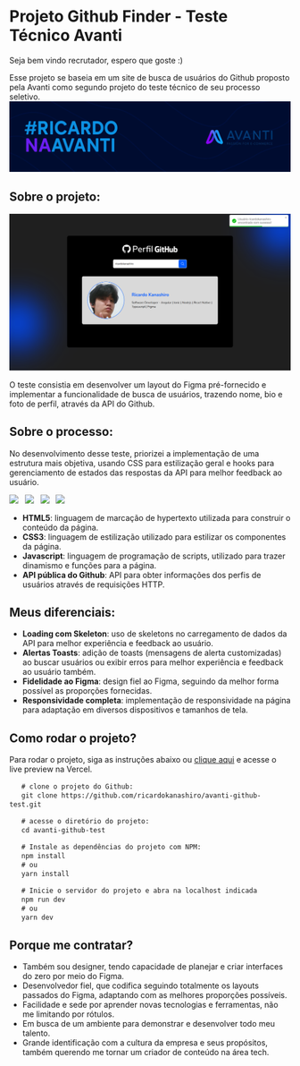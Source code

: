 # Projeto Github Finder - Teste Técnico Avanti

<p>Seja bem vindo recrutador, espero que goste :)</p>
Esse projeto se baseia em um site de busca de usuários do Github proposto pela Avanti como segundo projeto do teste técnico de seu processo seletivo.

<img src="./public/banner-avanti.png">

## Sobre o projeto:

<img src="./public/showcase.png">

O teste consistia em desenvolver um layout do Figma pré-fornecido e implementar a funcionalidade de busca de usuários, trazendo nome, bio e foto de perfil, através da API do Github.

## Sobre o processo:

No desenvolvimento desse teste, priorizei a implementação de uma estrutura mais objetiva, usando CSS para estilização geral e hooks para gerenciamento de estados das respostas da API para melhor feedback ao usuário.

<img src="https://img.shields.io/badge/HTML-000?style=for-the-badge&logo=html5&logoColor=E34F26" /> &nbsp;
<img src="https://img.shields.io/badge/CSS-000?style=for-the-badge&logo=css3&logoColor=1572B6" /> &nbsp;
<img src="https://img.shields.io/badge/JavaScript-000?style=for-the-badge&logo=javascript&logoColor=F7DF1E" /> &nbsp;
<img src="https://img.shields.io/badge/API-000?style=for-the-badge&logo=github&logoColor=FFF" /> &nbsp;

- <b>HTML5</b>: linguagem de marcação de hypertexto utilizada para construir o conteúdo da página.
- <b>CSS3</b>: linguagem de estilização utilizado para estilizar os componentes da página.
- <b>Javascript</b>: linguagem de programação de scripts, utilizado para trazer dinamismo e funções para a página.
- <b>API pública do Github</b>: API para obter informações dos perfis de usuários através de requisições HTTP.

## Meus diferenciais:

- <b>Loading com Skeleton</b>: uso de skeletons no carregamento de dados da API para melhor experiência e feedback ao usuário.
- <b>Alertas Toasts</b>: adição de toasts (mensagens de alerta customizadas) ao buscar usuários ou exibir erros para melhor experiência e feedback ao usuário também.
- <b>Fidelidade ao Figma</b>: design fiel ao Figma, seguindo da melhor forma possível as proporções fornecidas.
- <b>Responsividade completa</b>: implementação de responsividade na página para adaptação em diversos dispositivos e tamanhos de tela.

## Como rodar o projeto?

Para rodar o projeto, siga as instruções abaixo ou <a href="avanti-github-test.vercel.app">clique aqui</a> e acesse o live preview na Vercel.

```shell
   # clone o projeto do Github:
   git clone https://github.com/ricardokanashiro/avanti-github-test.git
```
```shell
   # acesse o diretório do projeto:
   cd avanti-github-test
```
```shell
   # Instale as dependências do projeto com NPM:
   npm install
   # ou
   yarn install
```

```shell
   # Inicie o servidor do projeto e abra na localhost indicada
   npm run dev
   # ou
   yarn dev
```

## Porque me contratar?

- Também sou designer, tendo capacidade de planejar e criar interfaces do zero por meio do Figma.
- Desenvolvedor fiel, que codifica seguindo totalmente os layouts passados do Figma, adaptando com as melhores proporções possíveis.
- Facilidade e sede por aprender novas tecnologias e ferramentas, não me limitando por rótulos.
- Em busca de um ambiente para demonstrar e desenvolver todo meu talento.
- Grande identificação com a cultura da empresa e seus propósitos, também querendo me tornar um criador de conteúdo na área tech.
